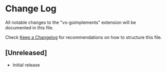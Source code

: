 # Change Log

All notable changes to the "vs-goimplements" extension will be documented in this file.

Check [Keep a Changelog](http://keepachangelog.com/) for recommendations on how to structure this file.

## [Unreleased]

- Initial release